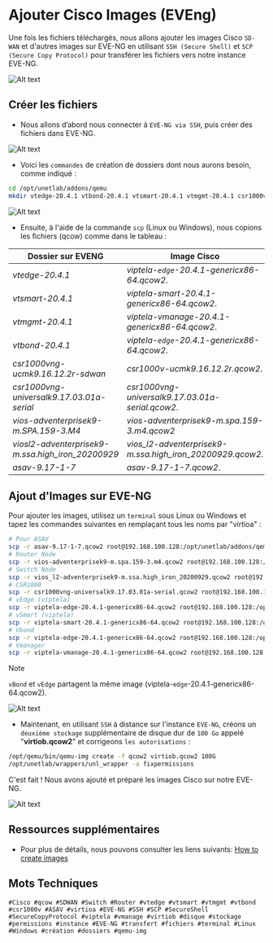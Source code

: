 # Ajouter Cisco Images (EVEng)

Une fois les fichiers téléchargés, nous allons ajouter les images Cisco `SD-WAN` et d'autres images sur EVE-NG en utilisant `SSH (Secure Shell)` et `SCP (Secure Copy Protocol)` pour transférer les fichiers vers notre instance EVE-NG.

![Alt text](docs/images/images-cisco-backup.png)

## Créer les fichiers

- Nous allons d’abord nous connecter à `EVE-NG via SSH`, puis créer des fichiers dans EVE-NG. 

![Alt text](docs/images/add-img-cisco-eve.png)

- Voici les `commandes` de création de dossiers dont nous aurons besoin, comme indiqué :

```bash
cd /opt/unetlab/addons/qemu
mkdir vtedge-20.4.1 vtbond-20.4.1 vtsmart-20.4.1 vtmgmt-20.4.1 csr1000vng-universalk9.17.03.01a-serial viosl2-adventerprisek9-m.ssa.high_iron_20200929 asav-9.17-1-7
```
![Alt text](docs/images/dir-eve.png)

- Ensuite, à l'aide de la commande `scp` (Linux ou Windows), nous copions les fichiers (qcow) comme dans le tableau :

Dossier sur EVENG | Image Cisco
-----    | ----      
*vtedge-20.4.1* | *viptela-`edge`-20.4.1-genericx86-64.qcow2*.
*vtsmart-20.4.1* | *viptela-smart-20.4.1-genericx86-64.qcow2*.
*vtmgmt-20.4.1* | *viptela-vmanage-20.4.1-genericx86-64.qcow2*.
*vtbond-20.4.1* | *viptela-`edge`-20.4.1-genericx86-64.qcow2*.
*csr1000vng-ucmk9.16.12.2r-sdwan* | *csr1000v-ucmk9.16.12.2r.qcow2*.
*csr1000vng-universalk9.17.03.01a-serial* | *csr1000vng-universalk9.17.03.01a-serial.qcow2*.
*vios-adventerprisek9-m.SPA.159-3.M4* | *vios-adventerprisek9-m.spa.159-3.m4.qcow2*
*viosl2-adventerprisek9-m.ssa.high_iron_20200929* | *vios_l2-adventerprisek9-m.ssa.high_iron_20200929.qcow2*.
*asav-9.17-1-7* | *asav-9.17-1-7.qcow2*.

## Ajout d'Images sur EVE-NG

Pour ajouter les images, utilisez un `terminal` sous Linux ou Windows et tapez les commandes suivantes en remplaçant tous les noms par "virtioa" :

```bash
# Pour ASAV
scp -r asav-9.17-1-7.qcow2 root@192.168.100.128:/opt/unetlab/addons/qemu/asav-9.17-1-7/virtioa.qcow2
# Router Node
scp -r vios-adventerprisek9-m.spa.159-3.m4.qcow2 root@192.168.100.128:/opt/unetlab/addons/qemu/vios-adventerprisek9-m.SPA.159-3.M4/virtioa.qcow2
# Switch Node
scp -r vios_l2-adventerprisek9-m.ssa.high_iron_20200929.qcow2 root@192.168.100.128:/opt/unetlab/addons/qemu/viosl2-adventerprisek9-m.ssa.high_iron_20200929/virtioa.qcow2
# CSR1000
scp -r csr1000vng-universalk9.17.03.01a-serial.qcow2 root@192.168.100.128:/opt/unetlab/addons/qemu/csr1000vng-universalk9.17.03.01a-serial/virtioa.qcow2
# vEdge (viptela)
scp -r viptela-edge-20.4.1-genericx86-64.qcow2 root@192.168.100.128:/opt/unetlab/addons/qemu/vtedge-20.4.1/virtioa.qcow2
# vSmart (viptela)
scp -r viptela-smart-20.4.1-genericx86-64.qcow2 root@192.168.100.128:/opt/unetlab/addons/qemu/vtsmart-20.4.1/virtioa.qcow2
# Vbond
scp -r viptela-edge-20.4.1-genericx86-64.qcow2 root@192.168.100.128:/opt/unetlab/addons/qemu/vtbond-20.4.1/virtioa.qcow2
# Vmanager
scp -r viptela-vmanage-20.4.1-genericx86-64.qcow2 root@192.168.100.128:/opt/unetlab/addons/qemu/vtmgmt-20.4.1/virtioa.qcow2
```

> [!NOTE]
> `vBond` et `vEdge` partagent la même image (viptela-`edge`-20.4.1-genericx86-64.qcow2).

![Alt text](images/add-img.png)

- Maintenant, en utilisant `SSH` à distance sur l'instance `EVE-NG`, créons un `deuxième stockage` supplémentaire de disque dur de `100 Go` appelé "**virtiob.qcow2**" et corrigeons `les autorisations` :

```bash
/opt/qemu/bin/qemu-img create -f qcow2 virtiob.qcow2 100G
/opt/unetlab/wrappers/unl_wrapper -a fixpermissions
```

C'est fait ! Nous avons ajouté et préparé les images Cisco sur notre EVE-NG.

![Alt text](images/dash-eve.png)

## Ressources supplémentaires

- Pour plus de détails, nous pouvons consulter les liens suivants: [How to create images](https://www.eve-ng.net/index.php/documentation/howtos/)

## Mots Techniques

`#Cisco #qcow #SDWAN #Switch #Router #vtedge #vtsmart #vtmgmt #vtbond #csr1000v #ASAV #virtioa #EVE-NG #SSH #SCP #SecureShell #SecureCopyProtocol #viptela #vmanage #virtiob #disque #stockage #permissions #instance #EVE-NG #transfert #fichiers #terminal #Linux #Windows #création #dossiers #qemu-img`